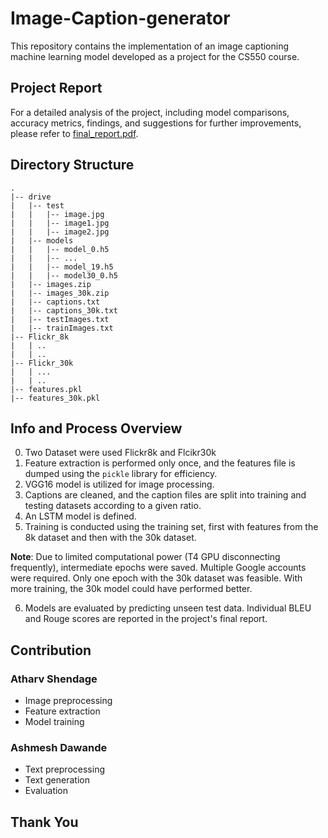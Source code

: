 # Image-Caption-generator

This repository contains the implementation of an image captioning machine learning model developed as a project for the CS550 course.

## Project Report

For a detailed analysis of the project, including model comparisons, accuracy metrics, findings, and suggestions for further improvements, please refer to [final_report.pdf](report.pdf).

## Directory Structure

```plaintext
.
|-- drive
|   |-- test
|   |   |-- image.jpg
|   |   |-- image1.jpg
|   |   |-- image2.jpg
|   |-- models
|   |   |-- model_0.h5
|   |   |-- ...
|   |   |-- model_19.h5
|   |   |-- model30_0.h5
|   |-- images.zip
|   |-- images_30k.zip
|   |-- captions.txt
|   |-- captions_30k.txt
|   |-- testImages.txt
|   |-- trainImages.txt
|-- Flickr_8k
|   | ..
|   | ..
|-- Flickr_30k
|   | ...
|   | ..
|-- features.pkl
|-- features_30k.pkl
```


## Info and Process Overview
0. Two Dataset were used Flickr8k and Flcikr30k
1. Feature extraction is performed only once, and the features file is dumped using the `pickle` library for efficiency.
2. VGG16 model is utilized for image processing.
3. Captions are cleaned, and the caption files are split into training and testing datasets according to a given ratio.
4. An LSTM model is defined.
5. Training is conducted using the training set, first with features from the 8k dataset and then with the 30k dataset.

**Note**: Due to limited computational power (T4 GPU disconnecting frequently), intermediate epochs were saved. Multiple Google accounts were required. Only one epoch with the 30k dataset was feasible. With more training, the 30k model could have performed better.

6. Models are evaluated by predicting unseen test data. Individual BLEU and Rouge scores are reported in the project's final report.

## Contribution

### Atharv Shendage
- Image preprocessing
- Feature extraction
- Model training

### Ashmesh Dawande
- Text preprocessing
- Text generation
- Evaluation

## Thank You

